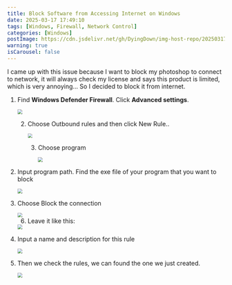 ```yaml
---
title: Block Software from Accessing Internet on Windows
date: 2025-03-17 17:49:10
tags: [Windows, Firewall, Network Control]
categories: [Windows]
postImage: https://cdn.jsdelivr.net/gh/DyingDown/img-host-repo/202503171820903.png
warning: true
isCarousel: false
---
```


I came up with this issue because I want to block my photoshop to connect to network, it will always check my license and says this product is limited, which is very annoying… So I decided to block it from internet.

<!--more-->

1. Find **Windows Defender Firewall**. Click **Advanced settings**.

   <img src="https://cdn.jsdelivr.net/gh/DyingDown/img-host-repo/202503171757280.png" style="zoom:67%;" />

   2. Choose Outbound rules and then click New Rule..

      <img src="https://cdn.jsdelivr.net/gh/DyingDown/img-host-repo/202503171758094.png" style="zoom:67%;" />

      3. Choose program

         <img src="https://cdn.jsdelivr.net/gh/DyingDown/img-host-repo/202503171759035.png" style="zoom:67%;" />

4. Input program path. Find the exe file of your program that you want to block

   <img src="https://cdn.jsdelivr.net/gh/DyingDown/img-host-repo/202503171803099.png" style="zoom:67%;" />

5. Choose Block the connection

   <img src="https://cdn.jsdelivr.net/gh/DyingDown/img-host-repo/202503171802284.png" style="zoom:67%;" />

   6. Leave it like this:

   <img src="https://cdn.jsdelivr.net/gh/DyingDown/img-host-repo/202503171801109.png" style="zoom:67%;" />

7. Input a name and description for this rule

   <img src="https://cdn.jsdelivr.net/gh/DyingDown/img-host-repo/202503171804686.png" style="zoom:67%;" />

8. Then we check the rules, we can found the one we just created.

   <img src="https://cdn.jsdelivr.net/gh/DyingDown/img-host-repo/202503171805691.png" style="zoom:67%;" />